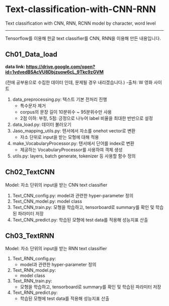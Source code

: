 # Text-classification-with-CNN-RNN
Text classification with CNN, RNN, RCNN model by character, word level

-----------------------------------------------------------

Tensorflow를 이용해 한글 text classifier를 CNN, RNN을 이용해 만든 내용입니다.

## Ch01_Data_load
**data link: https://drive.google.com/open?id=1vdvedBSAcVU8Dbjzuow6cL_9Tkc9zGVM**

(전에 공부용으로 수집한 데이터 인데, 문제될 경우 내리겠습니다.) -출처: W 영화 사이트
1. data_preprocessing.py: 텍스트 기본 전처리 진행
    - 특수문자 제거
    - corpus의 문장 길이 10분위수 ~ 95분위수만 사용
    - 2점 이하: 부정, 5점: 긍정으로 나누어 label 비율을 최대한 반반으로 설정
2. data_load.py: 데이터 불러오기
3. Jaso_mapping_utils.py: 텐서에서 자소를 onehot vector로 변환
    - 자소 단위로 input을 받는 모형에 대해 적용
4. make_VocabularyProcessor.py: 텐서에서 단어를 index로 변환
    - 제공하는 VocabularyProcessor를 사용하여 객체 생성
5. utils.py: layers, batch generate, tokenizer 등 사용할 함수 정의

## Ch02_TextCNN
Model: 자소 단위의 input을 받는 CNN text classifier
1. Text_CNN_config.py: model과 관련한 hyper-parameter 정의
2. Text_CNN_model.py: model class
3. Text_CNN_train.py: 모형을 학습하고, tensorboard로 summary를 확인 및 학습된 파라미터 저장
4. Text_CNN_predict.py: 학습된 모형에 test data를 적용해 성능지표 산출

## Ch03_TextRNN
Model: 자소 단위의 input을 받는 RNN text classifier
1. Text_RNN_config.py:
    - model과 관련한 hyper-parameter 정의
2. Text_RNN_model.py:
    - model class
3. Text_RNN_train.py:
    - 모형을 학습하고, tensorboard로 summary를 확인 및 학습된 파라미터 저장
4. Text_RNN_predict.py:
    - 학습된 모형에 test data를 적용해 성능지표 산출
